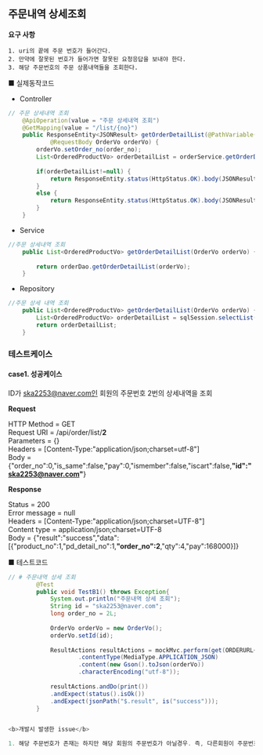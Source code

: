 ## 주문내역 상세조회

 **요구 사항**

	1. uri의 끝에 주문 번호가 들어간다.
 	2. 만약에 잘못된 번호가 들어가면 잘못된 요청응답을 보내야 한다. 
 	3. 해당 주문번호의 주문 상품내역들을 조회한다.



■ 실제동작코드 

- Controller

```java
// 주문 상세내역 조회
	@ApiOperation(value = "주문 상세내역 조회")
	@GetMapping(value = "/list/{no}")
	public ResponseEntity<JSONResult> getOrderDetailList(@PathVariable("no")long order_no,
			@RequestBody OrderVo orderVo) {
		orderVo.setOrder_no(order_no);
		List<OrderedProductVo> orderDetailList = orderService.getOrderDetailList(orderVo);
		
		if(orderDetailList!=null) {
			return ResponseEntity.status(HttpStatus.OK).body(JSONResult.success(orderDetailList));
		}
		else {
			return ResponseEntity.status(HttpStatus.OK).body(JSONResult.fail("해당 주문 상세내역이 유효하지 않습니다."));
		}
	}
```

- Service

```java
//주문 상세내역 조회
	public List<OrderedProductVo> getOrderDetailList(OrderVo orderVo) {
		
		return orderDao.getOrderDetailList(orderVo);
	}
```

- Repository

```java
//주문 상세 내역 조회
	public List<OrderedProductVo> getOrderDetailList(OrderVo orderVo) {
		List<OrderedProductVo> orderDetailList = sqlSession.selectList("order.getOrderDetailList", orderVo);
		return orderDetailList;
	}
```



### 테스트케이스

#### case1.  성공케이스

ID가 ska2253@naver.com인 회원의 주문번호 2번의 상세내역을 조회

**Request**

 HTTP Method = GET<br>
      Request URI = /api/order/list/**2**<br>
       Parameters = {}<br>
          Headers = [Content-Type:"application/json;charset=utf-8"]<br>
             Body = {"order_no":0,"is_same":false,"pay":0,"ismember":false,"iscart":false,**"id":"ska2253@naver.com"**}

**Response**

 Status = 200<br>
    Error message = null<br>
          Headers = [Content-Type:"application/json;charset=UTF-8"]<br>
     Content type = application/json;charset=UTF-8<br>
             Body = {"result":"success","data":[{"product_no":1,"pd_detail_no":1,**"order_no":2**,"qty":4,"pay":168000}]}

■  테스트코드

```java
// # 주문내역 상세 조회
		@Test
		public void TestB1() throws Exception{
			System.out.println("주문내역 상세 조회");
			String id = "ska2253@naver.com";
			long order_no = 2L;
			
			OrderVo orderVo = new OrderVo();
			orderVo.setId(id);
			
			ResultActions resultActions = mockMvc.perform(get(ORDERURL+"/list/{no}",order_no)
					.contentType(MediaType.APPLICATION_JSON)
					.content(new Gson().toJson(orderVo))
					.characterEncoding("utf-8"));
			
			resultActions.andDo(print())
			.andExpect(status().isOk())
			.andExpect(jsonPath("$.result", is("success")));
		}


<b>개발시 발생한 issue</b>

1. 해당 주문번호가 존재는 하지만 해당 회원의 주문번호가 아닐경우. 즉, 다른회원이 주문번호에 접근할 때 어떻게 처리를 할것인가?<br>=>DB단에서 where절을 주문 테이블과 주문상세테이블을 id와 주문번호에 대해 동등조인을 수행한다.



